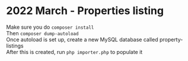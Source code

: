 # 2022 March - Properties listing

Make sure you do `composer install`  
Then `composer dump-autoload`  
Once autoload is set up, create a new MySQL database called property-listings  
After this is created, run `php importer.php` to populate it

